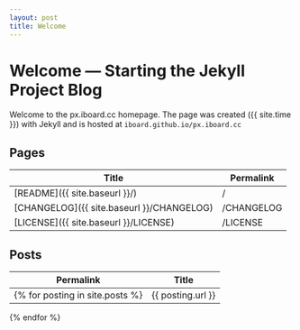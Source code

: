 ```yaml
---
layout: post
title: Welcome
---
```


# Welcome — Starting the Jekyll Project Blog

Welcome to the px.iboard.cc homepage. The page was created ({{ site.time }}) 
with Jekyll and is hosted at `iboard.github.io/px.iboard.cc`

## Pages

| Title | Permalink |
|---------|-----------|
| [README]({{ site.baseurl }}/)| / |
| [CHANGELOG]({{ site.baseurl }}/CHANGELOG)| /CHANGELOG |
| [LICENSE]({{ site.baseurl }}/LICENSE)| /LICENSE |

## Posts

|**Permalink**|**Title**|
|---------|-------------|
{% for posting in site.posts %}| {{ posting.url }} | <b>[{{ posting.title }}]({{ site.url }}{{ site.baseurl }}/{{ posting.url }})</b> | 
{% endfor %}


